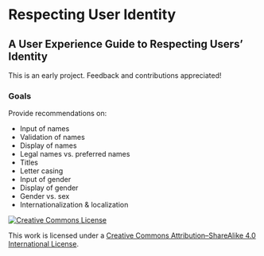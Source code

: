 # Respecting User Identity

## A User Experience Guide to Respecting Users’ Identity

This is an early project. Feedback and contributions appreciated!

### Goals

Provide recommendations on:

* Input of names
* Validation of names
* Display of names
* Legal names vs. preferred names
* Titles
* Letter casing
* Input of gender
* Display of gender
* Gender vs. sex
* Internationalization & localization

[![Creative Commons License](http://i.creativecommons.org/l/by/4.0/80x15.png)
](http://creativecommons.org/licenses/by-sa/4.0/)

This work is licensed under a [Creative Commons Attribution–ShareAlike 4.0
International License](http://creativecommons.org/licenses/by-sa/4.0/).
